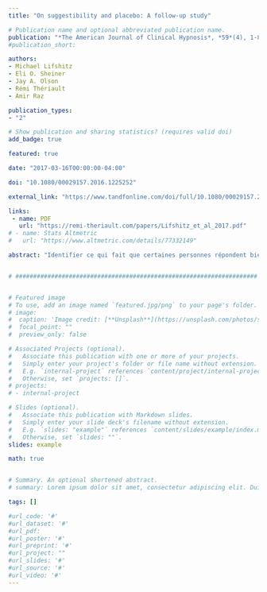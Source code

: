 ```yaml
---
title: "On suggestibility and placebo: A follow-up study"

# Publication name and optional abbreviated publication name.
publication: "*The American Journal of Clinical Hypnosis*, *59*(4), 1-8. <a href='https://doi.org/10.1080/00029157.2016.1225252' target='_blank' rel='noopener noreferrer'>doi.org/10.1080/00029157.2016.1225252</a>"
#publication_short: 

authors:
- Michael Lifshitz
- Eli O. Sheiner
- Jay A. Olson
- Rémi Thériault
- Amir Raz

publication_types:
- "2"

# Show publication and sharing statistics? (requires valid doi)
add_badge: true

featured: true

date: "2017-03-16T00:00:00-04:00"

doi: "10.1080/00029157.2016.1225252"

external_link: "https://www.tandfonline.com/doi/full/10.1080/00029157.2016.1225252"

links: 
 - name: PDF
   url: "https://remi-theriault.com/papers/Lifshitz_et_al_2017.pdf"
# - name: Stats Altmetric
#   url: "https://www.altmetric.com/details/77332149"

abstract: "Identifier ce qui fait que certaines personnes répondent bien aux placébos reste un défi majeur. Ici, nous tentons de reproduire une étude antérieure dans laquelle nous avons trouvé une relation entre la suggestibilité hypnotique et les évaluations subjectives de la relaxation après l'ingestion d'un sédatif placébo (Sheiner, Lifshitz et Raz, 2016). Pour évaluer la fiabilité de cet effet, nous avons testé 34 participants en utilisant une conception similaire. Les participants ont ingéré une capsule placébo dans l'une des deux conditions suivantes : (1) relaxation, dans laquelle nous avons décrit la capsule comme un sédatif à base de plantes, ou (2) contrôle, dans lequel nous avons décrit la capsule comme inerte. Pour indexer la réponse au placébo, nous avons recueilli des mesures de la pression artérielle et de la fréquence cardiaque, ainsi que des évaluations auto-déclarées de la relaxation et de la somnolence. Malgré l'utilisation d'une conception expérimentale similaire à celle de notre étude précédente, nous n'avons pas été en mesure de reproduire la corrélation entre la suggestibilité hypnotique et la réponse au placébo. De plus, alors que dans notre expérience précédente, nous avons observé un changement dans les évaluations subjectives de la relaxation mais aucun changement dans les mesures physiologiques, nous avons constaté ici que la fréquence cardiaque diminuait dans la condition de relaxation tandis que les évaluations subjectives restaient inchangées. Même dans un contexte constant de relaxation, nos résultats actuels indiquent donc que les placébos peuvent induire des effets inconstants, ténus et peu fiables. Bien que nous ayons une faible puissance statistique, nos résultats concordent provisoirement avec la notion selon laquelle la réponse au placébo implique probablement une interaction complexe et multiforme entre les traits, les attentes et les contextes."


# ####################################################################


# Featured image
# To use, add an image named `featured.jpg/png` to your page's folder. 
# image:
#  caption: 'Image credit: [**Unsplash**](https://unsplash.com/photos/s9CC2SKySJM)'
#  focal_point: ""
#  preview_only: false

# Associated Projects (optional).
#   Associate this publication with one or more of your projects.
#   Simply enter your project's folder or file name without extension.
#   E.g. `internal-project` references `content/project/internal-project/index.md`.
#   Otherwise, set `projects: []`.
# projects:
# - internal-project

# Slides (optional).
#   Associate this publication with Markdown slides.
#   Simply enter your slide deck's filename without extension.
#   E.g. `slides: "example"` references `content/slides/example/index.md`.
#   Otherwise, set `slides: ""`.
slides: example

math: true


# Summary. An optional shortened abstract.
# summary: Lorem ipsum dolor sit amet, consectetur adipiscing elit. Duis posuere tellus ac convallis placerat. Proin tincidunt magna sed ex sollicitudin condimentum.

tags: []

#url_code: '#'
#url_dataset: '#'
#url_pdf: 
#url_poster: '#'
#url_preprint: '#'
#url_project: ""
#url_slides: '#'
#url_source: '#'
#url_video: '#'
---
```

